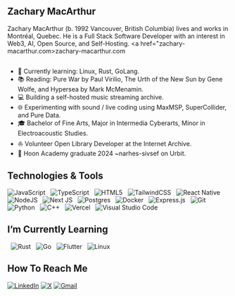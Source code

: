 ## Zachary MacArthur
Zachary MacArthur (b. 1992 Vancouver, British Columbia) lives and works in Montréal, Quebec. He is a Full Stack Software Developer with an interest in Web3, AI, Open Source, and Self-Hosting. 
<a href="zachary-macarthur.com>zachary-macarthur.com</a>
## 
* 🌱   Currently learning: Linux, Rust, GoLang.
* 📚   Reading: Pure War by Paul Virilio, The Urth of the New Sun by Gene Wolfe, and Hypersea by Mark McMenamin.
* 💻   Building a self-hosted music streaming archive.
* 🌐   Experimenting with sound / live coding using MaxMSP, SuperCollider, and Pure Data.
* 🎓   Bachelor of Fine Arts, Major in Intermedia Cyberarts, Minor in Electroacoustic Studies.
* ⛵   Volunteer Open Library Developer at the Internet Archive.
* 👾   Hoon Academy graduate 2024 ~narhes-sivsef on Urbit.




## Technologies & Tools
<a name="learning-now"></a>
<picture>
![JavaScript](https://img.shields.io/badge/javascript-%23323330.svg?style=for-the-badge&logo=javascript&logoColor=%23F7DF1E)
&nbsp;
</picture>
<picture>
![TypeScript](https://img.shields.io/badge/typescript-%23007ACC.svg?style=for-the-badge&logo=typescript&logoColor=white)
&nbsp;
</picture>
<picture>
![HTML5](https://img.shields.io/badge/html5-%23E34F26.svg?style=for-the-badge&logo=html5&logoColor=white)
&nbsp;
</picture>
<picture>
![TailwindCSS](https://img.shields.io/badge/tailwindcss-%2338B2AC.svg?style=for-the-badge&logo=tailwind-css&logoColor=white)
&nbsp;
</picture>
<picture>
![React Native](https://img.shields.io/badge/react_native-%2320232a.svg?style=for-the-badge&logo=react&logoColor=%2361DAFB)
&nbsp;
</picture>
<picture>
![NodeJS](https://img.shields.io/badge/node.js-6DA55F?style=for-the-badge&logo=node.js&logoColor=white)
&nbsp;
</picture>
<picture>
![Next JS](https://img.shields.io/badge/Next-black?style=for-the-badge&logo=next.js&logoColor=white)
&nbsp;
</picture>
<picture>
![Postgres](https://img.shields.io/badge/postgres-%23316192.svg?style=for-the-badge&logo=postgresql&logoColor=white)
&nbsp;
</picture>
<picture>
![Docker](https://img.shields.io/badge/docker-%230db7ed.svg?style=for-the-badge&logo=docker&logoColor=white)
&nbsp;
</picture>
<picture>
![Express.js](https://img.shields.io/badge/express.js-%23404d59.svg?style=for-the-badge&logo=express&logoColor=%2361DAFB)
&nbsp;
</picture>
<picture>
![Git](https://img.shields.io/badge/git-%23F05033.svg?style=for-the-badge&logo=git&logoColor=white)
&nbsp;
</picture>
<picture>
![Python](https://img.shields.io/badge/python-3670A0?style=for-the-badge&logo=python&logoColor=ffdd54)
&nbsp;
</picture>
<picture>
![C++](https://img.shields.io/badge/c++-%2300599C.svg?style=for-the-badge&logo=c%2B%2B&logoColor=white)
&nbsp;
</picture>
<picture>
![Vercel](https://img.shields.io/badge/vercel-%23000000.svg?style=for-the-badge&logo=vercel&logoColor=white)
&nbsp;
</picture>
<picture>
![Visual Studio Code](https://img.shields.io/badge/Visual%20Studio%20Code-0078d7.svg?style=for-the-badge&logo=visual-studio-code&logoColor=white)
&nbsp;
</picture>

## I’m Currently Learning 
&nbsp;
<picture>
![Rust](https://img.shields.io/badge/rust-%23000000.svg?style=for-the-badge&logo=rust&logoColor=white)
&nbsp;
</picture>
<picture>
![Go](https://img.shields.io/badge/go-%2300ADD8.svg?style=for-the-badge&logo=go&logoColor=white)
  &nbsp;
</picture>
<picture>
![Flutter](https://img.shields.io/badge/Flutter-%2302569B.svg?style=for-the-badge&logo=Flutter&logoColor=white)
&nbsp;
</picture>
<picture>
![Linux](https://img.shields.io/badge/Linux-FCC624?style=for-the-badge&logo=linux&logoColor=black)&nbsp;
</picture>
## How To Reach Me
[![LinkedIn](https://img.shields.io/badge/linkedin-%230077B5.svg?style=for-the-badge&logo=linkedin&logoColor=white)](https://www.linkedin.com/in/zachary-macarthur-834b1b329/)
[![X](https://img.shields.io/badge/X-%23000000.svg?style=for-the-badge&logo=X&logoColor=white)](https://x.com/9820174750a)
[![Gmail](https://img.shields.io/badge/Gmail-D14836?style=for-the-badge&logo=gmail&logoColor=white)](https://mail.google.com/mail/?view=cm&fs=1&to=macarthur.zac@gmail.com)



